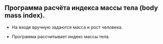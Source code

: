 ## Программа расчёта индекса массы тела (body mass index).

- На входе вручную задаются масса и рост человека.

- Программа рассчитывает индекс массы тела.